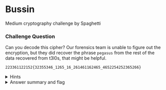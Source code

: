 # Bussin 

Medium cryptography challenge by Spaghetti
		
### Challenge Question

Can you decode this cipher? Our forensics team is unable to figure out the encryption, but they did recover the phrase `pegasus` from the rest of the data recovered from t3l0s, that might be helpful.

`223361122152{32355346_1265_16_261461162465_4652254252365266}`

<details>
  <summary>Hints</summary>
  Very old two dimensional cryptography algorithm.
</details>

<details>
  <summary>Answer summary and flag</summary>
  
  This uses a polybius cipher in a col/row notation. `pegasus` is the starting key as seen below.
  <p>
  --|| 1 | 2 | 3 | 4 | 5 | 6 |<br>
  1 || p | e | g | a | s | u |<br>
  2 || b | c | d | f | h | i |<br>
  3 || j | k | l | m | n | o |<br>
  4 || q | r | t | v | w | x |<br>
  5 || y | z | 0 | 1 | 2 | 3 |<br>
  6 || 4 | 5 | 6 | 7 | 8 | 9 |<br>
  </p>
  Flag: clubeh{d0n7_b3_4_5qu4r3_7hzfh6h9} or CLUBEH{D0N7_B3_4_5QU4R3_7HZFH6H9}
</details>

